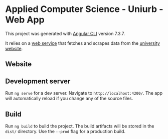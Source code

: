 # Applied Computer Science - Uniurb - Web App

This project was generated with [Angular CLI](https://github.com/angular/angular-cli) version 7.3.7.

It relies on a [web service](https://github.com/damiandominella/cn-uni-api) that fetches and scrapes data from the [university website](https://informatica.uniurb.it/). 

## Website


## Development server

Run `ng serve` for a dev server. Navigate to `http://localhost:4200/`. The app will automatically reload if you change any of the source files.

## Build

Run `ng build` to build the project. The build artifacts will be stored in the `dist/` directory. Use the `--prod` flag for a production build.

